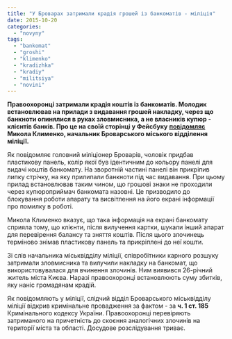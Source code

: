 ```yaml
---
title: "У Броварах затримали крадія грошей із банкоматів - міліція"
date: 2015-10-20
categories: 
  - "novyny"
tags: 
  - "bankomat"
  - "groshi"
  - "klimenko"
  - "kradizhka"
  - "kradiy"
  - "militsiya"
  - "novini"
---
```


**Правоохоронці затримали крадія коштів із банкоматів. Молодик встановлював на прилади з видавання грошей накладку, через що банкноти опинялися в руках зловмисника, а не власників купюр - клієнтів банків. Про це на своїй сторінці у Фейсбуку** [**повідомляє**](https://www.facebook.com/photo.php?fbid=1633160470267459&set=a.1541206989462808.1073741829.100007205655743&type=3&__mref=message_bubble) **Микола Клименко, начальник Броварського міського відділення міліції.**

Як повідомляє головний міліціонер Броварів, чоловік придбав пластикову панель, колір якої був ідентичним до кольору панелі для видачі коштів банкомату. На зворотній частині панелі він прикріпив липку стрічку, на яку прилипали банкноти під час видавання. При цьому прилад встановлював таким чином, що грошові знаки не проходили через купюроприймач банкомата назовні. Це призводило до блокування роботи апарату та висвітлення на його екрані інформації про помилку в роботі.

Микола Клименко вказує, що така інформація на екрані банкомату сприяла тому, що клієнти, після вилучення картки, шукали інший апарат для перевірення балансу та зняття коштів. Після цього злочинець терміново знімав пластикову панель та прикріплені до неї кошти.

Зі слів начальника міськвідділу міліції, співробітники карного розшуку затримали зловмисника та вилучили накладку на банкомат, що використовувалася для вчинення злочинів. Ним виявився 26-річний житель міста Києва. Наразі правоохоронці встановлюють суму збитків, яку наніс громадянам крадій.

Як повідомляють у міліції, слідчий відділ Броварського міськвідділу міліції відкрив кримінальне провадження за фактом - за **ч. 1 ст. 185** Кримінального кодексу України. Правоохоронці перевіряють затриманого на причетність до скоєння аналогічних злочинів на території міста та області. Досудове розслідування триває.
